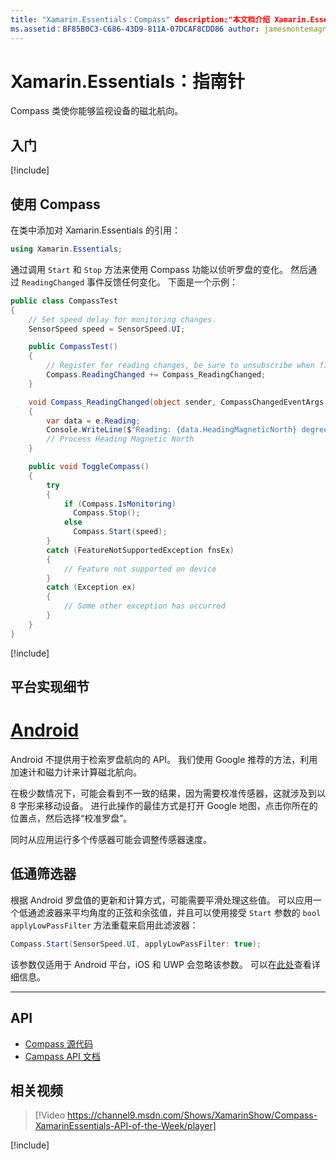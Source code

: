 ```yaml
---
title: "Xamarin.Essentials：Compass" description:"本文档介绍 Xamarin.Essentials 中的 Compass 类，你可通过此类监视设备的磁北航向。"
ms.assetid：BF85B0C3-C686-43D9-811A-07DCAF8CDD86 author: jamesmontemagno ms.custom: video ms.author: jamont ms.date:2018 年 11 月 4 日 no-loc: [Xamarin.Forms, Xamarin.Essentials]
---
```


# <a name="xamarinessentials-compass"></a>Xamarin.Essentials：指南针

Compass 类使你能够监视设备的磁北航向。

## <a name="get-started"></a>入门

[!include[](~/essentials/includes/get-started.md)]

## <a name="using-compass"></a>使用 Compass

在类中添加对 Xamarin.Essentials 的引用：

```csharp
using Xamarin.Essentials;
```

通过调用 `Start` 和 `Stop` 方法来使用 Compass 功能以侦听罗盘的变化。 然后通过 `ReadingChanged` 事件反馈任何变化。 下面是一个示例：

```csharp
public class CompassTest
{
    // Set speed delay for monitoring changes.
    SensorSpeed speed = SensorSpeed.UI;

    public CompassTest()
    {
        // Register for reading changes, be sure to unsubscribe when finished
        Compass.ReadingChanged += Compass_ReadingChanged;
    }

    void Compass_ReadingChanged(object sender, CompassChangedEventArgs e)
    {
        var data = e.Reading;
        Console.WriteLine($"Reading: {data.HeadingMagneticNorth} degrees");
        // Process Heading Magnetic North
    }

    public void ToggleCompass()
    {
        try
        {
            if (Compass.IsMonitoring)
              Compass.Stop();
            else
              Compass.Start(speed);
        }
        catch (FeatureNotSupportedException fnsEx)
        {
            // Feature not supported on device
        }
        catch (Exception ex)
        {
            // Some other exception has occurred
        }
    }
}
```

[!include[](~/essentials/includes/sensor-speed.md)]

## <a name="platform-implementation-specifics"></a>平台实现细节

# <a name="android"></a>[Android](#tab/android)

Android 不提供用于检索罗盘航向的 API。 我们使用 Google 推荐的方法，利用加速计和磁力计来计算磁北航向。

在极少数情况下，可能会看到不一致的结果，因为需要校准传感器，这就涉及到以 8 字形来移动设备。 进行此操作的最佳方式是打开 Google 地图，点击你所在的位置点，然后选择“校准罗盘”。

同时从应用运行多个传感器可能会调整传感器速度。

## <a name="low-pass-filter"></a>低通筛选器

根据 Android 罗盘值的更新和计算方式，可能需要平滑处理这些值。 可以应用一个低通滤波器来平均角度的正弦和余弦值，并且可以使用接受 `Start` 参数的 `bool applyLowPassFilter` 方法重载来启用此滤波器：

```csharp
Compass.Start(SensorSpeed.UI, applyLowPassFilter: true);
```

该参数仅适用于 Android 平台，iOS 和 UWP 会忽略该参数。  可以在[此处](https://github.com/xamarin/Essentials/pull/354#issuecomment-405316860)查看详细信息。

--------------

## <a name="api"></a>API

- [Compass 源代码](https://github.com/xamarin/Essentials/tree/master/Xamarin.Essentials/Compass)
- [Campass API 文档](xref:Xamarin.Essentials.Compass)

## <a name="related-video"></a>相关视频

> [!Video https://channel9.msdn.com/Shows/XamarinShow/Compass-XamarinEssentials-API-of-the-Week/player]

[!include[](~/essentials/includes/xamarin-show-essentials.md)]
